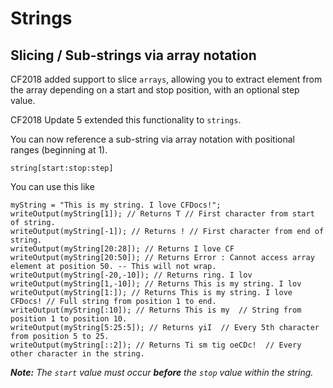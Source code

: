# Strings

## Slicing / Sub-strings via array notation

CF2018 added support to slice `arrays`, allowing you to extract element from the array depending on a start and stop position, with an optional step value.

CF2018 Update 5 extended this functionality to `strings`.

You can now reference a sub-string via array notation with positional ranges (beginning at 1).

    string[start:stop:step]

You can use this like

    myString = "This is my string. I love CFDocs!";
    writeOutput(myString[1]); // Returns T // First character from start of string.
    writeOutput(myString[-1]); // Returns ! // First character from end of string.
    writeOutput(myString[20:28]); // Returns I love CF
    writeOutput(myString[20:50]); // Returns Error : Cannot access array element at position 50. -- This will not wrap.
    writeOutput(myString[-20,-10]); // Returns ring. I lov
    writeOutput(myString[1,-10]); // Returns This is my string. I lov
    writeOutput(myString[1:]); // Returns This is my string. I love CFDocs! // Full string from position 1 to end.
    writeOutput(myString[:10]); // Returns This is my  // String from position 1 to position 10.
    writeOutput(myString[5:25:5]); // Returns yiI  // Every 5th character from position 5 to 25.
    writeOutput(myString[::2]); // Returns Ti sm tig oeCDc!  // Every other character in the string.

_**Note:** The `start` value must occur **before** the `stop` value within the string._

